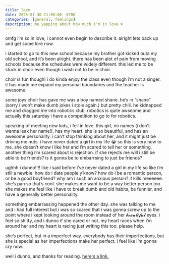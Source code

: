 ```yaml
---
title: love
date: 2025-01-30 21:00:00 -0700
categories: [general, feelings]
description: me yapping about how much i'm in love 💗
---
```


omfg i’m so in love, i cannot even begin to describe it. alright lets back up and get some lore now.

i started to go to this new school because my brother got kicked outa my old school, and it’s been alright. there has been alot of pain from moving schools because the schedules were widely different. this led me to be stuck in choir even though i wish not to be in choir.

choir is fun though! i do kinda enjoy the class even though i’m not a singer. it has made me expand my personal boundaries and the teacher is awesome.

some joys choir has gave me was a boy named shane. he’s in “shane” (sorry i won’t make dumb jokes i stole again.) but pretty chill. he kidnapped me and dragged me into robotics club. robotics is quite awseome and actually this saturday i have a competition to go to for robotics.

speaking of meeting new kids, i fell in love. this girl, no names (i don’t wanna leak her name!), has my heart. she is so beautiful, and has an awesome personality. i can’t stop thinking about her, and it might just be driving me nuts. i have never dated a girl in my life 😭 so this is very new to me. she doesn’t know i like her and i’m scared to tell her or something. another thing i’m scared about is rejection. if she rejects me will i still be able to be friends? is it gonna be to embarrsing to just be friends?

ughhh i dunno!!!! like i said before i’ve never dated a girl in my life so like i’m still a newbie. how do i date people y’know? how do i be a romantic person, or be a good boyfriend? why am i such an anxious person? it kills meeeeee. she’s pan so that’s cool. she makes me want to be a way better person too. she makes me feel like i have to break dumb and old habits, be funnier, and have a generally better personality.

something embarrassing happened the other day. she was talking to me and i had full interest but i was so scared that i was gonna screw up to the point where i kept looking around the room instead of her 𝓫𝓮𝓪𝓾𝓽𝓲𝓯𝓾𝓵 eyes. i feel so shitty, and i dunno if she cared or not. my heart races when i’m around her and my heart is racing just writing this too. please help.

she’s perfect, but in a imperfect way. everybody has their imperfections, but she is special as her imperfections make her perfect. i feel like i’m gonna cry now.

well i dunno, and thanks for reading. [here's a link.](https://uquiz.com/quiz/w6OPts/what-color-are-you?p=3651636)
